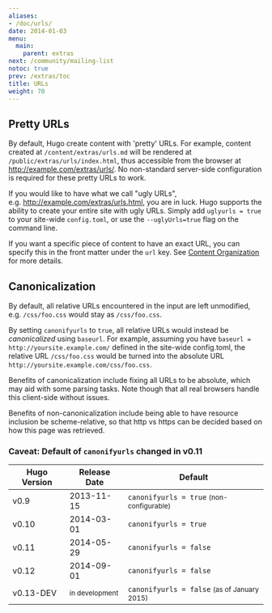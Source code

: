 ```yaml
---
aliases:
- /doc/urls/
date: 2014-01-03
menu:
  main:
    parent: extras
next: /community/mailing-list
notoc: true
prev: /extras/toc
title: URLs
weight: 70
---
```


## Pretty URLs

By default, Hugo create content with 'pretty' URLs. For example,
content created at `/content/extras/urls.md` will be rendered at
`/public/extras/urls/index.html`, thus accessible from the browser
at http://example.com/extras/urls/.  No non-standard server-side
configuration is required for these pretty URLs to work.

If you would like to have what we call "ugly URLs",
e.g.&nbsp;http://example.com/extras/urls.html, you are in luck.
Hugo supports the ability to create your entire site with ugly URLs.
Simply add `uglyurls = true` to your site-wide `config.toml`,
or use the `--uglyUrls=true` flag on the command line.

If you want a specific piece of content to have an exact URL, you can
specify this in the front matter under the `url` key. See [Content
Organization](/content/organization/) for more details. 

## Canonicalization

<!--
By default, all relative URLs encountered in the input will be canonicalized
using `baseurl`, so that a link `/css/foo.css` becomes
`http://yoursite.example.com/css/foo.css`.

By setting `canonifyurls` to `false` will prevent this canonicalization.
-->
By default, all relative URLs encountered in the input are left unmodified,
e.g. `/css/foo.css` would stay as `/css/foo.css`.

By setting `canonifyurls` to `true`, all relative URLs would instead
be *canonicalized* using `baseurl`.  For example, assuming you have
`baseurl = http://yoursite.example.com/` defined in the site-wide
config.toml, the relative URL `/css/foo.css` would be turned into
the absolute URL `http://yoursite.example.com/css/foo.css`.

Benefits of canonicalization include fixing all URLs to be absolute, which may
aid with some parsing tasks.  Note though that all real browsers handle this
client-side without issues.

Benefits of non-canonicalization include being able to have resource inclusion
be scheme-relative, so that http vs https can be decided based on how this
page was retrieved.

### Caveat: Default of `canonifyurls` changed in v0.11

<table class="table table-bordered">
<thead>
<tr>
<th>Hugo Version</th>
<th>Release Date</th>
<th>Default</th>
</tr>
</thead>

<tbody>
<tr>
<td>v0.9</td>
<td>2013-11-15</td>
<td><code>canonifyurls = true</code> <small>(non-configurable)</small></td>
</tr>

<tr>
<td>v0.10</td>
<td>2014-03-01</td>
<td><code>canonifyurls = true</code></td>
</tr>

<tr>
<td>v0.11</td>
<td>2014-05-29</td>
<td><code>canonifyurls = false</code></td>
</tr>

<tr>
<td>v0.12</td>
<td>2014-09-01</td>
<td><code>canonifyurls = false</code></td>
</tr>

<tr>
<td>v0.13-DEV</td>
<td><small>in development</small></td>
<td><code>canonifyurls = false</code> <small>(as of January 2015)</small></td>
</tr>
</tbody>
</table>
